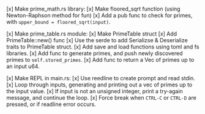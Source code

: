 [x] Make prime_math.rs library:
    [x] Make floored_sqrt function (using Newton-Raphson method for fun)
    [x] Add a pub func to check for primes, with `upper_bound = floored_sqrt(input)`.

[x] Make prime_table.rs module:
    [x] Make PrimeTable struct
    [x] Add PrimeTable::new() func
    [x] Use the serde to add Serializse & Deserialize traits to PrimeTable struct.
    [x] Add save and load functions using toml and fs libraries.
    [x] Add func to generate primes, and push newly discovered primes to `self.stored_primes`.
    [x] Add func to return a Vec of primes up to an input u64.

[x] Make REPL in main.rs:
    [x] Use reedline to create prompt and read stdin.
    [x] Loop through inputs, generating and printing out a vec of primes up to the input value.
    [x] If input is not an unsigned integer, print a try-again message, and continue the loop.
    [x] Force break when `CTRL-C` or `CTRL-D` are pressed, or if readline error occurs.
